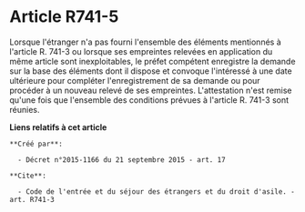 # Article R741-5

Lorsque l'étranger n'a pas fourni l'ensemble des éléments mentionnés à l'article R. 741-3 ou lorsque ses empreintes relevées
en application du même article sont inexploitables, le préfet compétent enregistre la demande sur la base des éléments dont
il dispose et convoque l'intéressé à une date ultérieure pour compléter l'enregistrement de sa demande ou pour procéder à un
nouveau relevé de ses empreintes. L'attestation n'est remise qu'une fois que l'ensemble des conditions prévues à l'article R.
741-3 sont réunies.

**Liens relatifs à cet article**

	**Créé par**:

	  - Décret n°2015-1166 du 21 septembre 2015 - art. 17

	**Cite**:

	  - Code de l'entrée et du séjour des étrangers et du droit d'asile. - art. R741-3
